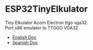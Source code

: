 # ESP32TinyElkulator
Tiny Elkulator Acorn Electron ttgo vga32.<br>
Port x86 emulator to TTGGO VGA32
<ul>
 <li><a href='readmeEnglish.md'>English Doc</a></li>
 <li><a href='readmeSpanish.md'>Spanish Doc</a></li>
</ul>
